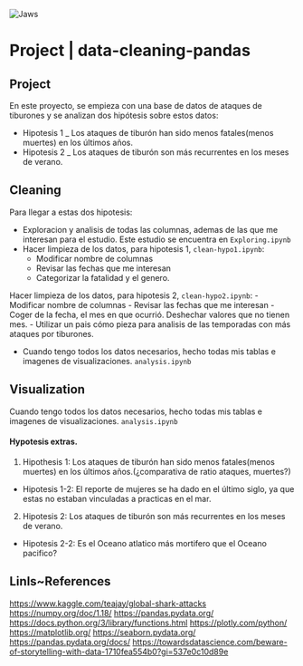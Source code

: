 
![Jaws](https://i.giphy.com/media/IgqoVplwqwr8nWs3VK/giphy.gif)
# Project | data-cleaning-pandas

## Project
En este proyecto, se empieza con una base de datos de ataques de tiburones y se analizan dos hipótesis sobre estos datos:
- Hipotesis 1 _  Los ataques de tiburón han sido menos fatales(menos muertes) en los últimos años.
- Hipotesis 2 _  Los ataques de tiburón son más recurrentes en los meses de verano. 

## Cleaning
Para llegar a estas dos hipotesis:

- Exploracion y analisis de todas las columnas, ademas de las que me interesan para el estudio. Este estudio se encuentra en `Exploring.ipynb`
- Hacer limpieza de los datos, para hipotesis 1, `clean-hypo1.ipynb`:
    - Modificar nombre de columnas
    - Revisar las fechas que me interesan
    - Categorizar la fatalidad y el genero. 

Hacer limpieza de los datos, para hipotesis 2, `clean-hypo2.ipynb`:
     - Modificar nombre de columnas
     - Revisar las fechas que me interesan
     - Coger de la fecha, el mes en que ocurrió. Deshechar valores que no tienen mes. 
     - Utilizar un pais cómo pieza para analisis de las temporadas con más ataques por tiburones.  

- Cuando tengo todos los datos necesarios, hecho todas mis tablas e imagenes de visualizaciones. `analysis.ipynb`

## Visualization

Cuando tengo todos los datos necesarios, hecho todas mis tablas e imagenes de visualizaciones. `analysis.ipynb`


#### Hypotesis extras.

1. Hipothesis 1: Los ataques de tiburón han sido menos fatales(menos muertes) en los últimos años.(¿comparativa de ratio ataques, muertes?) 
-  Hipotesis 1-2: El reporte de mujeres se ha dado en el último siglo, ya que estas no estaban vinculadas a practicas en el mar.
2. Hipotesis 2: Los ataques de tiburón son más recurrentes en los meses de verano. 
-  Hipotesis 2-2: Es el Oceano atlatico más mortifero que el Oceano pacifico? 

## Linls~References

https://www.kaggle.com/teajay/global-shark-attacks
https://numpy.org/doc/1.18/
https://pandas.pydata.org/
https://docs.python.org/3/library/functions.html
https://plotly.com/python/
https://matplotlib.org/
https://seaborn.pydata.org/
https://pandas.pydata.org/docs/
https://towardsdatascience.com/beware-of-storytelling-with-data-1710fea554b0?gi=537e0c10d89e